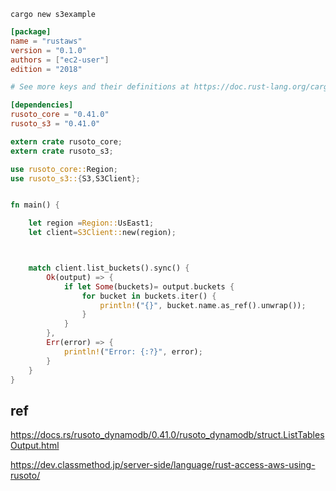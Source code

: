 

```
cargo new s3example
```


```toml
[package]
name = "rustaws"
version = "0.1.0"
authors = ["ec2-user"]
edition = "2018"

# See more keys and their definitions at https://doc.rust-lang.org/cargo/reference/manifest.html

[dependencies]
rusoto_core = "0.41.0"
rusoto_s3 = "0.41.0"
```


```rust
extern crate rusoto_core;
extern crate rusoto_s3;

use rusoto_core::Region;
use rusoto_s3::{S3,S3Client};


fn main() {

    let region =Region::UsEast1;
    let client=S3Client::new(region);



    match client.list_buckets().sync() {
        Ok(output) => {
            if let Some(buckets)= output.buckets {
                for bucket in buckets.iter() {
                    println!("{}", bucket.name.as_ref().unwrap());
                }
            }
        },
        Err(error) => {
            println!("Error: {:?}", error);
        }
    }
}
```


ref
--

https://docs.rs/rusoto_dynamodb/0.41.0/rusoto_dynamodb/struct.ListTablesOutput.html

https://dev.classmethod.jp/server-side/language/rust-access-aws-using-rusoto/
